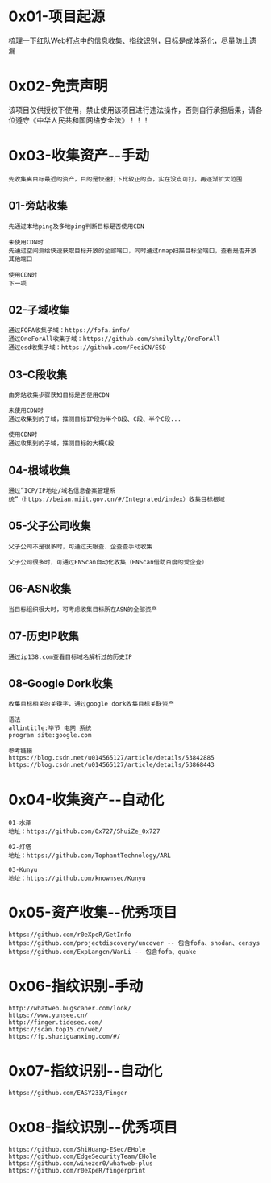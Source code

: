 # 0x01-项目起源
梳理一下红队Web打点中的信息收集、指纹识别，目标是成体系化，尽量防止遗漏

# 0x02-免责声明
该项目仅供授权下使用，禁止使用该项目进行违法操作，否则自行承担后果，请各位遵守《中华人民共和国网络安全法》！！！

# 0x03-收集资产--手动
```
先收集离目标最近的资产，目的是快速打下比较正的点，实在没点可打，再逐渐扩大范围
```
## 01-旁站收集
```
先通过本地ping及多地ping判断目标是否使用CDN

未使用CDN时
先通过空间测绘快速获取目标开放的全部端口，同时通过nmap扫描目标全端口，查看是否开放其他端口

使用CDN时
下一项
```
## 02-子域收集
```
通过FOFA收集子域：https://fofa.info/
通过OneForAll收集子域：https://github.com/shmilylty/OneForAll
通过esd收集子域：https://github.com/FeeiCN/ESD
```
## 03-C段收集
```
由旁站收集步骤获知目标是否使用CDN

未使用CDN时
通过收集到的子域，推测目标IP段为半个B段、C段、半个C段...

使用CDN时
通过收集到的子域，推测目标的大概C段
```
## 04-根域收集
```
通过“ICP/IP地址/域名信息备案管理系统”（https://beian.miit.gov.cn/#/Integrated/index）收集目标根域
```
## 05-父子公司收集
```
父子公司不是很多时，可通过天眼查、企查查手动收集

父子公司很多时，可通过ENScan自动化收集（ENScan借助百度的爱企查）
```
## 06-ASN收集
```
当目标组织很大时，可考虑收集目标所在ASN的全部资产
```
## 07-历史IP收集
```
通过ip138.com查看目标域名解析过的历史IP
```
## 08-Google Dork收集
```
收集目标相关的关键字，通过google dork收集目标关联资产

语法
allintitle:毕节 电网 系统
program site:google.com

参考链接
https://blog.csdn.net/u014565127/article/details/53842885
https://blog.csdn.net/u014565127/article/details/53868443
```
# 0x04-收集资产--自动化
```
01-水泽
地址：https://github.com/0x727/ShuiZe_0x727

02-灯塔
地址：https://github.com/TophantTechnology/ARL

03-Kunyu
地址：https://github.com/knownsec/Kunyu
```
# 0x05-资产收集--优秀项目
```
https://github.com/r0eXpeR/GetInfo
https://github.com/projectdiscovery/uncover -- 包含fofa、shodan、censys
https://github.com/ExpLangcn/WanLi -- 包含fofa、quake
```
# 0x06-指纹识别-手动
```
http://whatweb.bugscaner.com/look/
https://www.yunsee.cn/
http://finger.tidesec.com/
https://scan.top15.cn/web/
https://fp.shuziguanxing.com/#/
```
# 0x07-指纹识别--自动化
```
https://github.com/EASY233/Finger
```
# 0x08-指纹识别--优秀项目
```
https://github.com/ShiHuang-ESec/EHole
https://github.com/EdgeSecurityTeam/EHole
https://github.com/winezer0/whatweb-plus
https://github.com/r0eXpeR/fingerprint
```